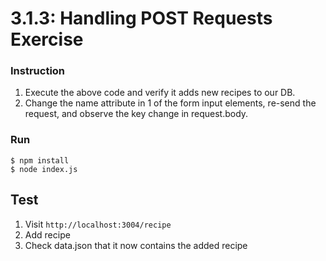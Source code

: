 # 3.1.3: Handling POST Requests Exercise

### Instruction

1. Execute the above code and verify it adds new recipes to our DB.
2. Change the name attribute in 1 of the form input elements, re-send the request, and observe the key change in request.body.

### Run

```
$ npm install
$ node index.js
```

## Test

1. Visit `http://localhost:3004/recipe`
2. Add recipe
3. Check data.json that it now contains the added recipe
